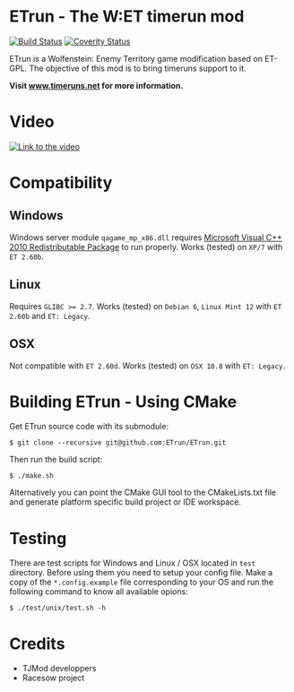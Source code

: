 ETrun - The W:ET timerun mod
============================

[![Build Status](https://travis-ci.org/ETrun/ETrun.png?branch=newstructure)](https://travis-ci.org/ETrun/ETrun)
[![Coverity Status](https://scan.coverity.com/projects/3689/badge.svg?flat=1)](https://scan.coverity.com/projects/3689)

ETrun is a Wolfenstein: Enemy Territory game modification based on ET-GPL.
The objective of this mod is to bring timeruns support to it.

**Visit www.timeruns.net for more information.**

Video
=====

[![Link to the video](http://img.youtube.com/vi/asMrNNIT0e0/0.jpg)](http://www.youtube.com/watch?v=asMrNNIT0e0)

Compatibility
=============

Windows
-------

Windows server module `qagame_mp_x86.dll` requires [Microsoft Visual C++ 2010 Redistributable Package](http://www.microsoft.com/en-us/download/details.aspx?id=5555) to run properly.
Works (tested) on `XP/7` with `ET 2.60b`.

Linux
-----

Requires `GLIBC >= 2.7`.
Works (tested) on `Debian 6`, `Linux Mint 12` with `ET 2.60b` and `ET: Legacy`.

OSX
---

Not compatible with `ET 2.60d`.
Works (tested) on `OSX 10.8` with `ET: Legacy`.

Building ETrun - Using CMake
============================

Get ETrun source code with its submodule:

	$ git clone --recursive git@github.com:ETrun/ETrun.git

Then run the build script:

	$ ./make.sh

Alternatively you can point the CMake GUI tool to the CMakeLists.txt file and generate platform specific build project or IDE workspace.

Testing
=======

There are test scripts for Windows and Linux / OSX located in `test` directory.
Before using them you need to setup your config file. Make a copy of the `*.config.example` file corresponding to your OS and run the following command to know all available opions:

	$ ./test/unix/test.sh -h

Credits
=======

* TJMod developpers
* Racesow project
